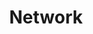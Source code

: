 ---
layout: tag-list
type: tag
title: Network
slug: network
category: cs
sidebar: true
order: 2
description: >
    Network
---